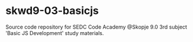 # skwd9-03-basicjs
Source code repository for SEDC Code Academy @Skopje 9.0 3rd subject 'Basic JS Development' study materials.


